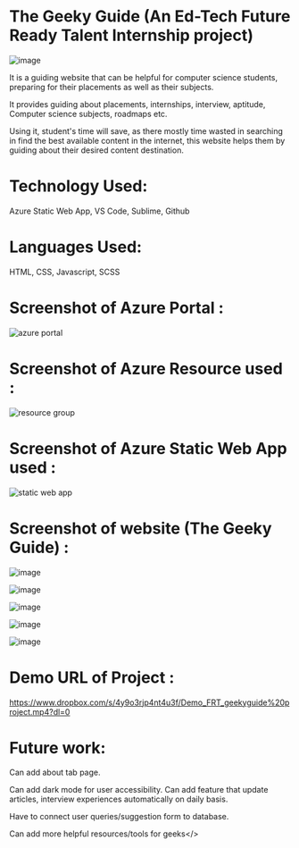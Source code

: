# The Geeky Guide (An Ed-Tech Future Ready Talent Internship project)

![image](https://user-images.githubusercontent.com/85386911/174064445-b4a440b7-1ae1-411b-adcf-17d80bc78e0d.png)

It is a guiding website that can be helpful for computer science students, preparing for their placements as well as their subjects.

It provides guiding about placements, internships, interview, aptitude, Computer science subjects, roadmaps etc.

Using it, student's time will save, as there mostly time wasted in searching in find the best available content in the internet, this website helps them by guiding about their desired content destination.

# Technology Used: 
 Azure Static Web App, VS Code, Sublime, Github

# Languages Used: 
HTML, CSS, Javascript, SCSS

# Screenshot of Azure Portal :

![azure portal](https://user-images.githubusercontent.com/85386911/173189139-0252c6da-b39d-45ba-9138-2db8d26fed1b.png)

# Screenshot of Azure Resource used :

![resource group](https://user-images.githubusercontent.com/85386911/173193456-5ad88172-6a61-4951-aacb-96e0a8cc99b6.png)

# Screenshot of Azure Static Web App used :

![static web app](https://user-images.githubusercontent.com/85386911/173193389-246338a5-047c-4c0f-93de-c804d24c68ea.png)

# Screenshot of website (The Geeky Guide) :

![image](https://user-images.githubusercontent.com/85386911/174062338-e91783c7-2466-4cec-a07b-27b9ca87428f.png)

![image](https://user-images.githubusercontent.com/85386911/174065840-8e05be81-b39f-45f3-bd4a-3d266e2d1c69.png)

![image](https://user-images.githubusercontent.com/85386911/174065615-ece8d0a5-dca6-424f-b571-62c0418b368a.png)

![image](https://user-images.githubusercontent.com/85386911/174065723-ab7f5c87-acd4-4bce-86de-5c9ce95a5480.png)

![image](https://user-images.githubusercontent.com/85386911/174065692-93272bdd-1953-4125-a891-6d821983884b.png)


# Demo URL of Project :

https://www.dropbox.com/s/4y9o3rjp4nt4u3f/Demo_FRT_geekyguide%20project.mp4?dl=0

# Future work: 

Can add about tab page.

Can add dark mode for user accessibility.
Can add feature that update articles, interview experiences automatically on daily basis.

Have to connect user queries/suggestion form to database.

Can add more helpful resources/tools for geeks</>






